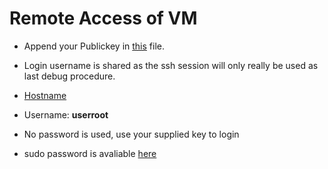 # Remote Access of VM
- Append your Publickey in [this](../publickey/key.md) file.
- Login username is shared as the ssh session will only really be used as last debug procedure.

- [Hostname](./address.md)
- Username: **userroot**
- No password is used, use your supplied key to login
- sudo password is avaliable [here](https://github.com/FedCampus/Credentials)
